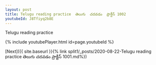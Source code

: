 ```yaml
---
layout: post
title: Telugu reading practice  తెలుగు  చదవడం  ప్రాక్టీస్ 1002
youtubeId: J8Tfiyq2b8E
---
```

 
 
Telugu reading practice
 
 
 
 
 


{% include youtubePlayer.html id=page.youtubeId %}
 
[Next]({{ site.baseurl }}{% link  split1/_posts/2020-08-22-Telugu reading practice  తెలుగు  చదవడం  ప్రాక్టీస్ 1001.md%})
 
